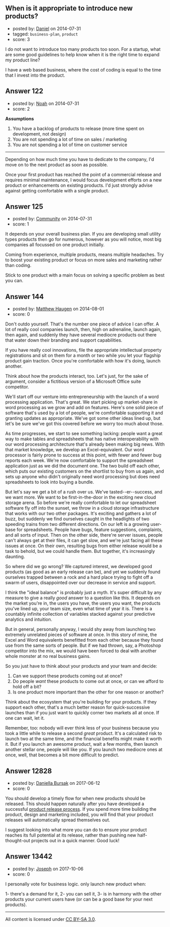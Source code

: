 ## When is it appropriate to introduce new products?

- posted by: [Daniel](https://stackexchange.com/users/3565218/daniel) on 2014-07-31
- tagged: `business-plan`, `product`
- score: 3

I do not want to introduce too many products too soon. For a startup, what are some good guidelines to help know when it is the right time to expand my product line? 

I have a web based business, where the cost of coding is equal to the time that I invest into the product.


## Answer 122

- posted by: [Noah](https://stackexchange.com/users/4382547/noah) on 2014-07-31
- score: 2

**Assumptions**

1. You have a backlog of products to release (more time spent on development, not design)
2. You are not spending a lot of time on sales / marketing
3. You are not spending a lot of time on customer service

---

Depending on how much time you have to dedicate to the company, I'd move on to the next product as soon as possible. 

Once your first product has reached the point of a commercial release and requires minimal maintenance, I would focus development efforts on a new product or enhancements on existing products. I'd just strongly advise against getting comfortable with a single product.


## Answer 125

- posted by: [Community](https://stackexchange.com/users/-1/community) on 2014-07-31
- score: 1

It depends on your overall business plan. If you are developing small utility types products then go for numerous, however as you will notice, most big companies all focussed on one product initially.

Coming from experience, multiple products, means multiple headaches. Try to boost your existing product or focus on more sales and marketing rather than coding.

Stick to one product with a main focus on solving a specific problem as best you can.


## Answer 144

- posted by: [Matthew Haugen](https://stackexchange.com/users/1325646/matthew-haugen) on 2014-08-01
- score: 0

Don't outdo yourself. That's the number one piece of advice I can offer. A lot of really cool companies launch, then, high on adrenaline, launch again, then again, and suddenly they have several mediocre products out there that water down their branding and support capabilities.

If you have really cool innovations, file the appropriate intellectual property registrations and sit on them for a month or two while you let your flagship product gain traction. Once you're comfortable with how it's doing, launch another.

Think about how the products interact, too. Let's just, for the sake of argument, consider a fictitious version of a Microsoft Office suite competitor.

We'll start off our venture into entrepreneurship with the launch of a word processing application. That's great. We start picking up market-share in word processing as we grow and add on features. Here's one solid piece of software that's used by a lot of people, we're comfortable supporting it and granting updates as appropriate. We've got some other ideas lined up, but let's be sure we've got this covered before we worry too much about those.

As time progresses, we start to see something lacking: people want a great way to make tables and spreadsheets that has native interoperability with our word processing architecture that's already been making big news. With that market knowledge, we develop an Excel-equivalent. Our word processor is fairly prone to success at this point, with fewer and fewer bug reports each week. We're now comfortable to support the spreadsheet application just as we did the document one. The two build off each other, which puts our existing customers on the shortlist to buy from us again, and sets up anyone who didn't originally need word processing but does need spreadsheets to look into buying a bundle.

But let's say we get a bit of a rush over us. We've tasted--er--success, and we want more. We want to be first-in-the-door in the exciting new cloud storage arena. So before we're really comfortable to let our spreadsheet software fly off into the sunset, we throw in a cloud storage infrastructure that works with our two other packages. It's exciting and gathers a lot of buzz, but suddenly we find ourselves caught in the headlights of two speeding trains from two different directions. On our left is a growing user-base for spreadsheets. People have bugs, feature suggestions, complaints, and all sorts of input. Then on the other side, there're server issues, people can't always get at their files, it can get slow, and we're just facing all these issues at once. On their own, resulting bugs from either release would be a task to behold, but we could handle them. But together, it's increasingly daunting.

So where did we go wrong? We captured interest, we developed good products (as good as an early release can be), and yet we suddenly found ourselves trapped between a rock and a hard place trying to fight off a swarm of users, disappointed over our decrease in service and support.

I think the "ideal balance" is probably just a myth. It's super difficult by any measure to give a really *good* answer to a question like this. It depends on the market you're in, the users you have, the users you want, the products you've lined up, your team size, even what time of year it is. There is a countably infinite collection of variables stacked against your predictive analytics and intuition.

But in general, personally anyway, I would shy away from launching two extremely unrelated pieces of software at once. In this story of mine, the Excel and Word equivalents benefitted from each other because they found use from the same sorts of people. But if we had thrown, say, a Photoshop competitor into the mix, we would have been forced to deal with another whole monster at no real business gains.

So you just have to think about your products and your team and decide:

 1. Can we support these products coming out at once?
 2. Do people *want* these products to come out at once, or can we afford to hold off a bit?
 3. Is one product more important than the other for one reason or another?

Think about the ecosystem that you're building for your products. If they support each other, that's a much better reason for quick-successive launches than if you just want to quickly corner two markets all at once. If one can wait, let it.

Remember, too: nobody will ever think less of your business because you took a little while to release a second *great* product. It's a calculated risk to launch two at the same time, and the financial benefits might make it worth it. But if you launch an awesome product, wait a few months, then launch another stellar one, people will like you. If you launch two mediocre ones at once, well, that becomes a bit more difficult to predict.


## Answer 12828

- posted by: [Daniella Bursak](https://stackexchange.com/users/11058306/daniella-bursak) on 2017-06-12
- score: 0

<p>You should develop a timely flow for when new products should be released. This should happen naturally after you have developed a successful <a href="https://tallyfy.com/launching-a-new-product/" rel="nofollow noreferrer">product release process</a>. If you spend more time building the product, design and marketing included, you will find that your product releases will automatically spread themselves out. </p>

<p>I suggest looking into what more you can do to ensure your product reaches its full potential at its release, rather than pushing new half-thought-out projects out in a quick manner. Good luck!</p>



## Answer 13442

- posted by: [Joseph](https://stackexchange.com/users/8367900/joseph) on 2017-10-06
- score: 0

I personally vote for business logic. only launch new product when:

1- there's a demand for it,
2- you can sell it,
3- is in harmony with the other products your current users have (or can be a good base for your next products). 




---

All content is licensed under [CC BY-SA 3.0](https://creativecommons.org/licenses/by-sa/3.0/).
